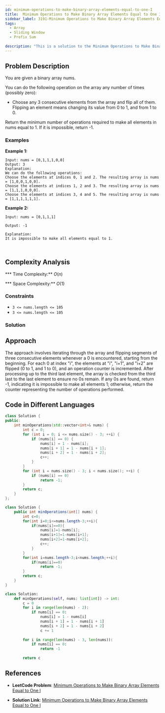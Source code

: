 ```yaml
---
id: minimum-operations-to-make-binary-array-elements-equal-to-one-I
title:  Minimum Operations to Make Binary Array Elements Equal to One I
sidebar_label: 3191-Minimum Operations to Make Binary Array Elements Equal to One I
tags:
  - Array
  - Sliding Window
  - Prefix Sum
  
description: "This is a solution to the Minimum Operations to Make Binary Array Elements Equal to One I in leetcode"
---
```


## Problem Description

You are given a binary array nums.

You can do the following operation on the array any number of times (possibly zero):

-  Choose any 3 consecutive elements from the array and flip all of them.
Flipping an element means changing its value from 0 to 1, and from 1 to 0.

Return the minimum number of operations required to make all elements in nums equal to 1. If it is impossible, return -1.

 

### Examples

**Example 1:**

```
Input: nums = [0,1,1,1,0,0]
Output: 3
Explanation:
We can do the following operations:
Choose the elements at indices 0, 1 and 2. The resulting array is nums = [1,0,0,1,0,0].
Choose the elements at indices 1, 2 and 3. The resulting array is nums = [1,1,1,0,0,0].
Choose the elements at indices 3, 4 and 5. The resulting array is nums = [1,1,1,1,1,1].

```
**Example 2:**
```
Input: nums = [0,1,1,1]

Output: -1

Explanation:
It is impossible to make all elements equal to 1.

 
 ```
## Complexity Analysis

*** Time Complexity:** $O(n)$

*** Space Complexity:** $O(1)$

### Constraints

- `3 <= nums.length <= 105`
- `3 <= nums.length <= 105`



### Solution
## Approach
The approach involves iterating through the array and flipping segments of three consecutive elements whenever a 0 is encountered, starting from the beginning. For each 0 at index "i", the elements at "i", "i+1", and "i+2" are flipped (0 to 1, and 1 to 0), and an operation counter is incremented. After processing up to the third last element, the array is checked from the third last to the last element to ensure no 0s remain. If any 0s are found, return -1, indicating it is impossible to make all elements 1; otherwise, return the counter representing the number of operations performed.

## Code in Different Languages

<Tabs>
<TabItem value="cpp" label="C++">
  <SolutionAuthor name="@ImmidiSivani"/>

```cpp
class Solution {
public:
    int minOperations(std::vector<int>& nums) {
        int c = 0;
        for (int i = 0; i <= nums.size() - 3; ++i) {
            if (nums[i] == 0) {
                nums[i] = 1 - nums[i];
                nums[i + 1] = 1 - nums[i + 1];
                nums[i + 2] = 1 - nums[i + 2];
                c++;
            }
        }
        for (int i = nums.size() - 3; i < nums.size(); ++i) {
            if (nums[i] == 0)
                return -1;
        }
        return c;
    }
};


```
</TabItem>
<TabItem value="java" label="Java">
  <SolutionAuthor name="@ImmidiSivani"/>

```java
class Solution {
    public int minOperations(int[] nums) {
        int c=0;
        for(int i=0;i<=nums.length-3;++i){
            if(nums[i]==0){
                nums[i]=1-nums[i];
                nums[i+1]=1-nums[i+1];
                nums[i+2]=1-nums[i+2];
                c++;
            }
        }
        for(int i=nums.length-3;i<nums.length;++i){
            if(nums[i]==0)
                return -1;
        }
        return c;
    }
}
```
</TabItem>
<TabItem value="python" label="Python">
  <SolutionAuthor name="@ImmidiSivani"/>

```python
class Solution:
    def minOperations(self, nums: list[int]) -> int:
        c = 0
        for i in range(len(nums) - 2):
            if nums[i] == 0:
                nums[i] = 1 - nums[i]
                nums[i + 1] = 1 - nums[i + 1]
                nums[i + 2] = 1 - nums[i + 2]
                c += 1
        
        for i in range(len(nums) - 3, len(nums)):
            if nums[i] == 0:
                return -1
        
        return c


```
</TabItem>
</Tabs>

## References

- **LeetCode Problem**: [Minimum Operations to Make Binary Array Elements Equal to One I](https://leetcode.com/problems/minimum-operations-to-make-binary-array-elements-equal-to-one-i/description/)

- **Solution Link**: [Minimum Operations to Make Binary Array Elements Equal to One I](https://leetcode.com/problems/minimum-operations-to-make-binary-array-elements-equal-to-one-i/post-solution/?submissionId=1296819334)
